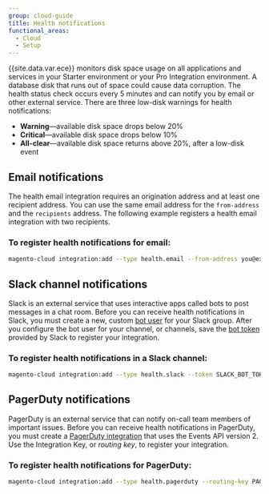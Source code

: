 ```yaml
---
group: cloud-guide
title: Health notifications
functional_areas:
  - Cloud
  - Setup
---
```


{{site.data.var.ece}} monitors disk space usage on all applications and services in your Starter environment or your Pro Integration environment. A database disk that runs out of space could cause data corruption. The health status check occurs every 5 minutes and can notify you by email or other external service. There are three low-disk warnings for health notifications:

-  **Warning**—available disk space drops below 20%
-  **Critical**—available disk space drops below 10%
-  **All-clear**—available disk space returns above 20%, after a low-disk event

## Email notifications

The health email integration requires an origination address and at least one recipient address. You can use the same email address for the `from-address` and the `recipients` address. The following example registers a health email integration with two recipients.

### To register health notifications for email:

```bash
magento-cloud integration:add --type health.email --from-address you@example.com --recipients them@example.com --recipients others@example.com
```

## Slack channel notifications

Slack is an external service that uses interactive apps called bots to post messages in a chat room. Before you can receive health notifications in Slack, you must create a new, custom [bot user](https://api.slack.com/bot-users) for your Slack group. After you configure the bot user for your channel, or channels, save the [bot token](https://api.slack.com/docs/token-types#bot) provided by Slack to register your integration.

### To register health notifications in a Slack channel:

```bash
magento-cloud integration:add --type health.slack --token SLACK_BOT_TOKEN --channel '#slack-channel-name'
```

## PagerDuty notifications

PagerDuty is an external service that can notify on-call team members of important issues. Before you can receive health notifications in PagerDuty, you must create a [PagerDuty integration](https://v2.developer.pagerduty.com/v2/docs/integrating) that uses the Events API version 2. Use the Integration Key, or _routing key_, to register your integration.

### To register health notifications for PagerDuty:

```bash
magento-cloud integration:add --type health.pagerduty --routing-key PAGERDUTY_ROUTING_KEY
```